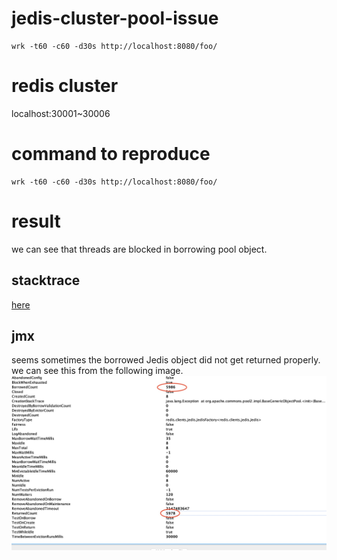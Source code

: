 # jedis-cluster-pool-issue
```
wrk -t60 -c60 -d30s http://localhost:8080/foo/
```

# redis cluster
localhost:30001~30006

# command to reproduce
```
wrk -t60 -c60 -d30s http://localhost:8080/foo/
```

# result
we can see that threads are blocked in borrowing pool object. 
## stacktrace
[here](stacktrace.txt)

## jmx
seems sometimes the borrowed Jedis object did not get returned properly.
we can see this from the following image.
<img src="img/pool-jmx.jpg">


